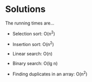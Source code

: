 # Solutions

The running times are...

* Selection sort: O(n<sup>2</sup>)

* Insertion sort: O(n<sup>2</sup>)

* Linear search: O(n)

* Binary search: O(lg n)

* Finding duplicates in an array: O(n<sup>2</sup>)

